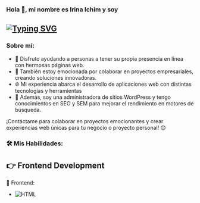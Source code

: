 ### Hola 👋, mi nombre es Irina Ichim y soy
##  [![Typing SVG](https://readme-typing-svg.herokuapp.com?font=Monserrat+&weight=500&size=22&pause=1000&color=DE43BA&width=440&height=60&lines=Desarolladora+Full-Stack;Administradora+de+sitios+WordPress;Conocedora+de+SEO+y+SEM)](https://git.io/typing-svg)


### Sobre mí:
- 🚀 Disfruto ayudando a personas a tener su propia presencia en línea con hermosas páginas web.
- 💼 También estoy emocionada por colaborar en proyectos empresariales, creando soluciones innovadoras.
- 🌐 Mi experiencia abarca el desarrollo de aplicaciones web con distintas tecnologías y herramientas 
- 📝 Además, soy una administradora de sitios WordPress y tengo conocimientos en SEO y SEM para mejorar el rendimiento en motores de búsqueda.

¡Contáctame para colaborar en proyectos emocionantes y crear experiencias web únicas para tu negocio o proyecto personal! 😊

### 🛠️ Mis Habilidades:

<a name="frontend-development"></a>
## 👉 Frontend Development

📝 Frontend: 
   - ![HTML](https://www.bing.com/images/search?view=detailV2&ccid=yHcoEzcF&id=049769DB2CB6C2BA0F369F2BD7AFA683922AD81D&thid=OIP.yHcoEzcFsd1nSinoAMh2qwHaHa&mediaurl=https%3a%2f%2fwww.logolynx.com%2fimages%2flogolynx%2f4f%2f4fc5eb035a93e267c23a909f21a87f5e.png&cdnurl=https%3a%2f%2fth.bing.com%2fth%2fid%2fR.c87728133705b1dd674a29e800c876ab%3frik%3dHdgqkoOmr9crnw%26pid%3dImgRaw%26r%3d0&exph=512&expw=512&q=HTML5+Logo.png&simid=608026125370354868&FORM=IRPRST&ck=A8484224D2CFF2E8CA720D4F7D2D6429&selectedIndex=9&ajaxhist=0&ajaxserp=0)


<!--
**Irina-Ichim/Irina-ichim** is a ✨ _special_ ✨ repository because its `README.md` (this file) appears on your GitHub profile.

Here are some ideas to get you started:

- 🔭 I’m currently working on ...
- 🌱 I’m currently learning ...
- 👯 I’m looking to collaborate on ...
- 🤔 I’m looking for help with ...
- 💬 Ask me about ...
- 📫 How to reach me: ...
- 😄 Pronouns: ...
- ⚡ Fun fact: ...
-->
